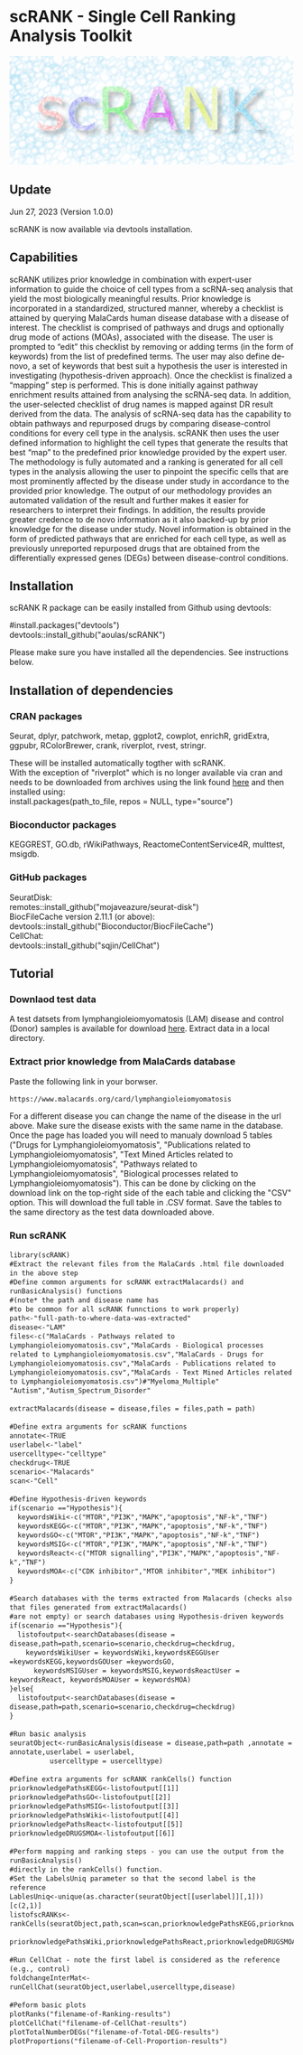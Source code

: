 # scRANK - Single Cell Ranking Analysis Toolkit

![Alt text](https://github.com/aoulas/scRANK/blob/main/scRANKLogo4.png "scRANK")

## Update
Jun 27, 2023 (Version 1.0.0)

scRANK is now available via devtools installation. 

## Capabilities
scRANK utilizes prior knowledge in combination with expert-user information to guide the choice of cell types from a scRNA-seq analysis that yield the most biologically meaningful results. Prior knowledge is incorporated in a standardized, structured manner, whereby a checklist is attained by querying MalaCards human disease database with a disease of interest. The checklist is comprised of pathways and drugs and optionally drug mode of actions (MOAs), associated with the disease. The user is prompted to “edit” this checklist by removing or adding terms (in the form of keywords) from the list of predefined terms. The user may also define de-novo, a set of keywords that best suit a hypothesis the user is interested in investigating (hypothesis-driven approach). Once the checklist is finalized a “mapping” step is performed. This is done initially against pathway enrichment results attained from analysing the scRNA-seq data. In addition, the user-selected checklist of drug names is mapped against DR result derived from the data. The analysis of scRNA-seq data has the capability to obtain pathways and repurposed drugs by comparing disease-control conditions for every cell type in the analysis. scRANK then uses the user defined information to highlight the cell types that generate the results that best “map” to the predefined prior knowledge provided by the expert user. The methodology is fully automated and a ranking is generated for all cell types in the analysis allowing the user to pinpoint the specific cells that are most prominently affected by the disease under study in accordance to the provided prior knowledge.  The output of our methodology provides an automated validation of the result and further makes it easier for researchers to interpret their findings. In addition, the results provide greater credence to de novo information as it also backed-up by prior knowledge for the disease under study. Novel information is obtained in the form of predicted pathways that are enriched for each cell type, as well as previously unreported repurposed drugs that are obtained from the differentially expressed genes (DEGs) between disease-control conditions.   

## Installation
scRANK R package can be easily installed from Github using devtools:

#install.packages("devtools")\
devtools::install_github("aoulas/scRANK")

Please make sure you have installed all the dependencies. See instructions below.

## Installation of dependencies
### CRAN packages 
Seurat, dplyr, patchwork, metap, ggplot2, cowplot, enrichR, gridExtra, ggpubr, RColorBrewer, crank, riverplot, rvest, stringr.

These will be installed automatically togther with scRANK.\
With the exception of "riverplot" which is no longer available via cran and needs to be downloaded from archives using the link found [here](https://cran.r-project.org/src/contrib/Archive/riverplot/riverplot_0.10.tar.gz)
and then installed using:\
install.packages(path_to_file, repos = NULL, type="source")

### Bioconductor packages
KEGGREST, GO.db, rWikiPathways, ReactomeContentService4R, multtest, msigdb.
### GitHub packages
SeuratDisk:\
remotes::install_github("mojaveazure/seurat-disk")\
BiocFileCache version 2.11.1 (or above):\
devtools::install_github("Bioconductor/BiocFileCache")\
CellChat:\
devtools::install_github("sqjin/CellChat")

## Tutorial
### Downlaod test data 
A test datsets from lymphangioleiomyomatosis (LAM) disease and control (Donor) samples is available for download [here](https://bioinformatics.cing.ac.cy/downloads/scRNA/LAM.tar.gz). Extract data in a local directory.

### Extract prior knowledge from MalaCards database
Paste the following link in your borwser.
```
https://www.malacards.org/card/lymphangioleiomyomatosis
```
For a different disease you can change the name of the disease in the url above. Make sure the disease exists with the same name in the database. Once the page has loaded you will need to manualy download 5 tables ("Drugs for Lymphangioleiomyomatosis", "Publications related to Lymphangioleiomyomatosis", "Text Mined Articles related to Lymphangioleiomyomatosis", "Pathways related to Lymphangioleiomyomatosis", "Biological processes related to Lymphangioleiomyomatosis"). This can be done by clicking on the download link on the top-right side of the each table and clicking the "CSV" option. This will download the full table in .CSV format. Save the tables to the same directory as the test data downloaded above.

### Run scRANK
```
library(scRANK)
#Extract the relevant files from the MalaCards .html file downloaded in the above step
#Define common arguments for scRANK extractMalacards() and runBasicAnalysis() functions
#(note* the path and disease name has
#to be common for all scRANK funnctions to work properly)
path<-"full-path-to-where-data-was-extracted"
disease<-"LAM"
files<-c("MalaCards - Pathways related to Lymphangioleiomyomatosis.csv","MalaCards - Biological processes related to Lymphangioleiomyomatosis.csv","MalaCards - Drugs for Lymphangioleiomyomatosis.csv","MalaCards - Publications related to Lymphangioleiomyomatosis.csv","MalaCards - Text Mined Articles related to Lymphangioleiomyomatosis.csv")#"Myeloma_Multiple" "Autism","Autism_Spectrum_Disorder"

extractMalacards(disease = disease,files = files,path = path)

#Define extra arguments for scRANK functions
annotate<-TRUE
userlabel<-"label"
usercelltype<-"celltype"
checkdrug<-TRUE
scenario<-"Malacards"
scan<-"Cell"

#Define Hypothesis-driven keywords
if(scenario =="Hypothesis"){
  keywordsWiki<-c("MTOR","PI3K","MAPK","apoptosis","NF-k","TNF")
  keywordsKEGG<-c("MTOR","PI3K","MAPK","apoptosis","NF-k","TNF")
  keywordsGO<-c("MTOR","PI3K","MAPK","apoptosis","NF-k","TNF")
  keywordsMSIG<-c("MTOR","PI3K","MAPK","apoptosis","NF-k","TNF")
  keywordsReact<-c("MTOR signalling","PI3K","MAPK","apoptosis","NF-k","TNF")
  keywordsMOA<-c("CDK inhibitor","MTOR inhibitor","MEK inhibitor")
}

#Search databases with the terms extracted from Malacards (checks also that files generated from extractMalacards()
#are not empty) or search databases using Hypothesis-driven keywords
if(scenario =="Hypothesis"){
  listofoutput<-searchDatabases(disease = disease,path=path,scenario=scenario,checkdrug=checkdrug,
    keywordsWikiUser = keywordsWiki,keywordsKEGGUser =keywordsKEGG,keywordsGOUser =keywordsGO,
      keywordsMSIGUser = keywordsMSIG,keywordsReactUser = keywordsReact, keywordsMOAUser = keywordsMOA)
}else{
  listofoutput<-searchDatabases(disease = disease,path=path,scenario=scenario,checkdrug=checkdrug)
}

#Run basic analysis 
seuratObject<-runBasicAnalysis(disease = disease,path=path ,annotate = annotate,userlabel = userlabel,
          usercelltype = usercelltype)

#Define extra arguments for scRANK rankCells() function
priorknowledgePathsKEGG<-listofoutput[[1]]
priorknowledgePathsGO<-listofoutput[[2]]
priorknowledgePathsMSIG<-listofoutput[[3]]
priorknowledgePathsWiki<-listofoutput[[4]]
priorknowledgePathsReact<-listofoutput[[5]]
priorknowledgeDRUGSMOA<-listofoutput[[6]]

#Perform mapping and ranking steps - you can use the output from the runBasicAnalysis()
#directly in the rankCells() function.
#Set the LabelsUniq parameter so that the second label is the reference
LablesUniq<-unique(as.character(seuratObject[[userlabel]][,1]))[c(2,1)]
listofscRANKs<-rankCells(seuratObject,path,scan=scan,priorknowledgePathsKEGG,priorknowledgePathsGO,priorknowledgePathsMSIG,
  priorknowledgePathsWiki,priorknowledgePathsReact,priorknowledgeDRUGSMOA,userlabel,usercelltype,checkdrug,scenario=scenario,LablesUniq)

#Run CellChat - note the first label is considered as the reference (e.g., control)
foldchangeInterMat<-runCellChat(seuratObject,userlabel,usercelltype,disease)

#Peform basic plots
plotRanks("filename-of-Ranking-results")
plotCellChat("filename-of-CellChat-results")
plotTotalNumberDEGs("filename-of-Total-DEG-results")
plotProportions("filename-of-Cell-Proportion-results")
```





